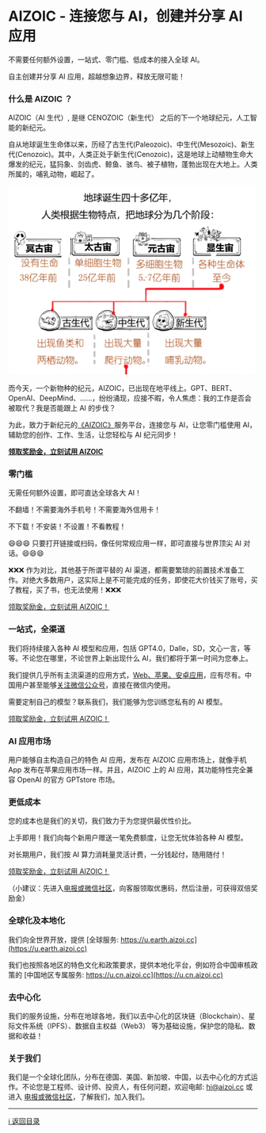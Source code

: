# AIZOIC - 连接您与 AI，创建并分享 AI 应用

不需要任何额外设置，一站式、零门槛、低成本的接入全球 AI。

自主创建并分享 AI 应用，超越想象边界，释放无限可能！

### 什么是 AIZOIC ？

AIZOIC（AI 生代）, 是继 CENOZOIC（新生代） 之后的下一个地球纪元，人工智能的新纪元。

自从地球诞生生命体以来，历经了古生代(Paleozoic)、中生代(Mesozoic)、新生代(Cenozoic)。其中，人类正处于新生代(Cenozoic)，这是地球上动植物生命大爆发的纪元，猛犸象、剑齿虎、鲸鱼、骇鸟、被子植物，蓬勃出现在大地上。人类所属的，哺乳动物，崛起了。

<img src="./images/lifezoic.png" width="500"/>

而今天，一个新物种的纪元，AIZOIC，已出现在地平线上。GPT、BERT、OpenAI、DeepMind、......，纷纷涌现，应接不暇，令人焦虑：我的工作是否会被取代？我是否能跟上 AI 的步伐？

为此，致力于新纪元的[《AIZOIC》](https://u.aizoi.cc)服务平台，连接您与 AI，让您零门槛使用 AI，辅助您的创作、工作、生活，让您轻松与 AI 纪元同步！

[**领取奖励金，立刻试用 AIZOIC**](https://u.aizoi.cc/#/pages/user-resource)

### 零门槛

无需任何额外设置，即可直达全球各大 AI！

不翻墙！不需要海外手机号！不需要海外信用卡！

不下载！不安装！不设置！不看教程！

😄😄😄 只要打开链接或扫码，像任何常规应用一样，即可直接与世界顶尖 AI 对话。😄😄😄

❌❌❌ 作为对比，其他基于所谓平替的 AI 渠道，都需要繁琐的前置技术准备工作。对绝大多数用户，这实际上是不可能完成的任务，即使花大价钱买了账号，买了教程，买了书，也无法使用！❌❌❌

[领取奖励金，立刻试用 AIZOIC！](https://u.aizoi.cc)

### 一站式，全渠道

我们将持续接入各种 AI 模型和应用，包括 GPT4.0，Dalle，SD，文心一言，等等。不论您在哪里，不论世界上新出现什么 AI，我们都将于第一时间为您奉上。

我们提供几乎所有主流渠道的应用方式，[Web、苹果、安卓应用](https://u.aizoi.cc/#/pages/user-resource)，应有尽有。中国用户甚至能够[关注微信公众号](https://u.aizoi.cc/#/pages/user-resource-detail?tagnow=weixin)，直接在微信内使用。

需要定制自己的模型？联系我们，我们能够为您训练您私有的 AI 模型。

[领取奖励金，立刻试用 AIZOIC！](https://u.aizoi.cc)

### AI 应用市场

用户能够自主构造自己的特色 AI 应用，发布在 AIZOIC 应用市场上，就像手机 App 发布在苹果应用市场一样。并且，AIZOIC 上的 AI 应用，其功能特性完全兼容 OpenAI 的官方 GPTstore 市场。

### 更低成本

您的成本也是我们的关切，我们致力于为您提供最优性价比。

上手即用！我们向每个新用户赠送一笔免费额度，让您无忧体验各种 AI 模型。

对长期用户，我们按 AI 算力消耗量灵活计费，一分钱起付，随用随付！

[领取奖励金，立刻试用 AIZOIC！](https://u.aizoi.cc)

（小建议：先进入[电报或微信社区](https://u.aizoi.cc/#/pages/user-resource)，向客服领取优惠码，然后注册，可获得双倍奖励金）

### 全球化及本地化

我们向全世界开放，提供 [全球服务: https://u.earth.aizoi.cc](https://u.earth.aizoi.cc)

我们也按照各地区的特色文化和政策要求，提供本地化平台，例如符合中国审核政策的 [中国地区专属服务: https://u.cn.aizoi.cc](https://u.cn.aizoi.cc)

### 去中心化

我们的服务设施，分布在地球各地，我们以去中心化的区块链（Blockchain）、星际文件系统（IPFS）、数据自主权益（Web3） 等为基础设施，保护您的隐私、数据和收益！

### 关于我们

我们是一个全球化团队，分布在德国、美国、新加坡、中国，以去中心化的方式运作。不论您是工程师、设计师、投资人，有任何问题，欢迎电邮: [hi@aizoi.cc](hi@aizoi.cc) 或进入 [电报或微信社区](https://u.aizoi.cc/#/pages/user-resource)，了解我们，加入我们。

---

[ℹ 返回目录](./README.md)
